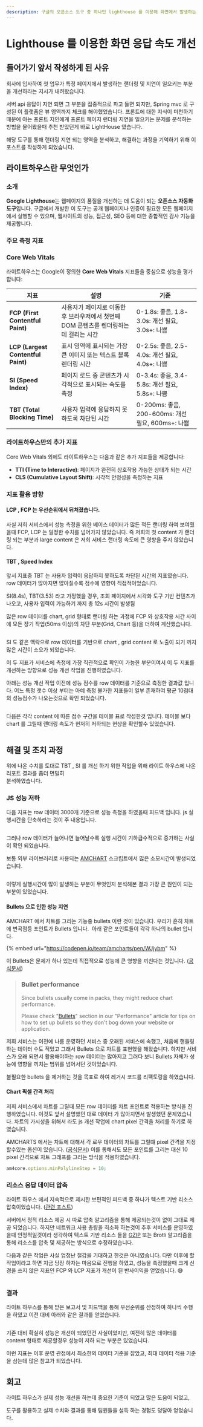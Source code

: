 ```yaml
---
description: 구글의 오픈소스 도구 중 하나인 lighthouse 를 이용해 화면에서 발생하는 랜더링 속도를 저하하는 요소들을 개선한 사례 입니다.
---
```


# Lighthouse  를 이용한 화면 응답 속도 개선

## 들어가기 앞서 작성하게 된 사유

회사에 입사하여 첫 업무가 특정 페이지에서 발생하는 랜더링 및 지연이 일으키는 부분을 개선하라는 지시가 내려왔습니다.&#x20;

서버 api 응답이 지연 되면 그 부분을 집중적으로 파고 들면 되지만,  Spring mvc 로 구성된 이 플랫폼은 뷰 영역까지 체크를 해야했었습니다. 프론트에 대한 지식이 미천하기 때문에 아는 프론트 지인에게 프론트 페이지 랜더링 지연을 일으키는 문제를 분석하는 방법을 물어봤을때 추천 받았던게 바로 LightHouse 였습니다.

해당 도구를 통해 랜더링 지연 되는 영역을 분석하고, 해결하는 과정을 기억하기 위해 이 포스트를 작성하게 되었습니다.

## 라이트하우스란 무엇인가 <a href="#undefined" id="undefined"></a>

### 소개 <a href="#undefined" id="undefined"></a>

**Google Lighthouse**는 웹페이지의 품질을 개선하는 데 도움이 되는 **오픈소스 자동화 도구**입니다. 구글에서 개발한 이 도구는 공개 웹페이지나 인증이 필요한 모든 웹페이지에서 실행할 수 있으며, 웹사이트의 성능, 접근성, SEO 등에 대한 종합적인 감사 기능을 제공합니다.



### 주요 측정 지표 <a href="#undefined" id="undefined"></a>

### Core Web Vitals

라이트하우스는 Google이 정의한 **Core Web Vitals** 지표들을 중심으로 성능을 평가합니다:

| 지표                                 | 설명                                                | 기준                                        |
| ---------------------------------- | ------------------------------------------------- | ----------------------------------------- |
| **FCP (First Contentful Paint)**   | 사용자가 페이지로 이동한 후 브라우저에서 첫번째 DOM 콘텐츠를 렌더링하는데 걸리는 시간 | 0-1.8s: 좋음, 1.8-3.0s: 개선 필요, 3.0s+: 나쁨    |
| **LCP (Largest Contentful Paint)** | 표시 영역에 표시되는 가장 큰 이미지 또는 텍스트 블록 렌더링 시간             | 0-2.5s: 좋음, 2.5-4.0s: 개선 필요, 4.0s+: 나쁨    |
| **SI (Speed Index)**               | 페이지 로드 중 콘텐츠가 시각적으로 표시되는 속도를 측정                   | 0-3.4s: 좋음, 3.4-5.8s: 개선 필요, 5.8s+: 나쁨    |
| **TBT (Total Blocking Time)**      | 사용자 입력에 응답하지 못하도록 차단된 시간                          | 0-200ms: 좋음, 200-600ms: 개선 필요, 600ms+: 나쁨 |

### 라이트하우스만의 추가 지표

Core Web Vitals 외에도 라이트하우스는 다음과 같은 추가 지표들을 제공합니다:

* **TTI (Time to Interactive)**: 페이지가 완전히 상호작용 가능한 상태가 되는 시간
* **CLS (Cumulative Layout Shift)**: 시각적 안정성을 측정하는 지표

### 지표 활용 방향

#### LCP , FCP 는 우선순위에서 뒤처졌습니다.

사실 저희 서비스에서 성능 측정을 위한 베이스 데이터가 많든 적든 랜더링 하여 보여줬을때 FCP, LCP 는 일정한 수치를 넘어가지 않았습니다. 즉 저희의 첫 content 가 랜더링 되는 부분과 large content 은 저희 서비스 랜더링 속도에 큰 영향을 주지 않았습니다.

#### TBT , Speed Index

앞서 지표중 TBT 는 사용자 입력이 응답하지 못하도록 차단된 시간의 지표였습니다. row 데이터가 많아지면 많아질수록 점수에 영향이 직접적이었습니다.&#x20;

SI(8.4s), TBT(3.53) 라고 가정했을 경우, 조회 페이지에서 시각화 도구 기반 컨텐츠가 나오고, 사용자 입력이 가능하기 까지 총 12s 시간이 발생됨

많은 row 데이터를 chart, grid 형태로 랜더링 하는 과정에  FCP 와 상호작용 시간 사이에 모든 장기 작업(50ms 이상)의 차단 부분(Grid, Chart 등)을 더하여 계산했습니다.

<figure><img src="../../.gitbook/assets/image (39).png" alt=""><figcaption></figcaption></figure>

SI 도 같은 맥락으로 row 데이터를 기반으로 chart , grid content 로 노출이 되기 까지 많은 시간이 소요가 되었습니다.

이 두 지표가 서비스에 측정에 가장 직관적으로 확인이 가능한 부분이여서 이 두 지표를 개선하는 방향으로 성능 개선 작업을 진행하였습니다.

아래는 성능 개선 작업 이전에 성능 점수를 row 데이터를 기준으로 측정한 결과값 입니다. 어느 특정 갯수 이상 부터는 아예 측정 불가한 지표들이 일부 존재하여 평균 10점대의 성능점수가 나오는것으로 확인 되었습니다.

<figure><img src="../../.gitbook/assets/image (41).png" alt=""><figcaption></figcaption></figure>

다음은 각각 content 에 따른 점수 구간을 테이블 표로 작성한것 입니다. 테이블 보다 chart 를 그릴때 랜더링 속도가 현저히 저하되는 현상을 확인할수 있었습니다.

<figure><img src="../../.gitbook/assets/image (42).png" alt=""><figcaption></figcaption></figure>



## 해결 및 조치 과정

위에 나온 수치를 토대로 TBT , SI 를 개선 하기 위한 작업을 위해 라이트 하우스에 나온 리포트 결과를 좀더 면밀히 \
분석하였습니다.

### JS 성능 저하

다음 지표는 row 데이터 3000개 기준으로 성능 측정을 하였을때 피드백 입니다. js 실행시간을 단축하라는 것이 주 내용입니다.&#x20;

<figure><img src="../../.gitbook/assets/image (43).png" alt=""><figcaption></figcaption></figure>



그러나 row 데이터가 늘어나면 늘어날수록 실행 시간이 기하급수적으로 증가하는 사실이 확인 되었습니다.&#x20;

보통 외부 라이브러리로 사용되는 [AMCHART](https://www.amcharts.com/) 스크립트에서 많은 소모시간이 발생되었습니다.&#x20;

<figure><img src="../../.gitbook/assets/image (44).png" alt=""><figcaption></figcaption></figure>

이렇게 실행시간이 많이 발생하는 부분이 무엇인지 분석해본 결과 가장 큰 원인이 되는 부분이 있었습니다.&#x20;

#### Bullets 으로 인한 성능 지연

AMCHART 에서 차트를 그리는 기능중 bullets 이란 것이 있습니다. 우리가 흔히 차트에 변곡점등 포인트가  Bullets 입니다.  아래 같은 포인트들이 각각 하나의 bullet 입니다.

{% embed url="https://codepen.io/team/amcharts/pen/WJjybm" %}

이  Bullets은 문제가 하나 있는데 직접적으로 성능에 큰 영향을 끼친다는 것입니다. ([공식문서](https://www.amcharts.com/docs/v4/concepts/bullets/#Bullet_performance))

> ### Bullet performance <a href="#bullet_performance" id="bullet_performance"></a>
>
> Since bullets usually come in packs, they might reduce chart performance.
>
> Please check "[Bullets](https://www.amcharts.com/docs/v4/concepts/performance/#Bullets)" section in our "Performance" article for tips on how to set up bullets so they don't bog down your website or application.

저희 서비스는 이전에 나름 운영하던 서비스 중 오래된 서비스에 속했고, 처음에 핸들링 하는 데이터 수도 적었고 그래서 Bullets 으로 차트를 표현했을 해왔습니다. 하지만 서비스가 오래 되면서 활용해야하는 row 데이터는 많아지고 그러다 보니 Bullets 자체가 성능에 영향을 끼치는 범위를 넘어서던 것이었습니다.&#x20;

불필요한 bullets 을 제거하는 것을 목표로 하여 레거시 코드를 리팩토링을 하였습니다.



#### Chart 픽셀 간격 처리

저희 서비스에서 차트를 그릴때 모든 row 데이터를 차트 포인트로 적용하는 방식을 진행하였습니다. 이것도 앞서 설명했던 대로 데이터 가 많아지면서 발생했던 문제였습니다. 차트의 가시성을 위해서 라도 js 개선 작업에 chart  pixel 간격을 처리를 하기로 하였습니다.

AMCHARTS 에서는 차트에 대해서 각 로우 데이터의 차트를 그릴떄  pixel 간격을 지정할수있는 옵션이 있습니다. ([공식문서](https://www.amcharts.com/docs/v4/reference/options/#minPolylineStep_property)) 이를 통해서도 모든 포인트를 그리는 대신 10 pixel 간격으로 차트 그래프를 그리는 방식을 적용하였습니다.

```javascript
am4core.options.minPolylineStep = 10;
```



### 리소스 응답 데이터 압축

라이트 하우스 에서 지속적으로 제시한 보편적인 피드백 중 하나가 텍스트 기반 리소스 압축이었습니다. ([관련 포스트](https://developer.chrome.com/docs/lighthouse/performance/uses-text-compression?hl=ko))

서버에서 정적 리소스 제공 시 따로 압축 알고리즘을 통해 제공되는것이 없이 그대로 제공 되었습니다. 하지만 네트워크 사용 총량을 최소화 하는것이 추후 서비스를 운영하였을때 안정적일것이라 생각하여 텍스트 기반 리소스 들을 [GZIP](https://www.gnu.org/software/gzip/)  또는 Brotli 알고리즘을 통해 리소스를 압축 및 제공하는 방식으로 수정하였습니다.

다음과 같은 작업은 사실 엄청난 절감을 기대하고 한것은 아니였습니다. 다만 이후에 할 작업이라고 하면 지금 당장 하자는 마음으로 진행을 하였고, 성능을 측정했을때 크게 신경을 쓰지 않은 지표인 FCP 와 LCP 지표가 개선이 된 반사이익을 얻었습니다. 😅



<figure><img src="../../.gitbook/assets/image (47).png" alt=""><figcaption></figcaption></figure>



### 결과

라이트 하우스를 통해 받은 보고서 및 피드백을 통해 우선순위를 산정하여 하나씩 수행을 하였고 이전 대비 아래와 같은 결과를 얻었습니다.

<figure><img src="../../.gitbook/assets/image (48).png" alt=""><figcaption></figcaption></figure>

기존 대비 확실히 성능은 개선이 되었던건 사실이었지만, 여전히 많은 데이터를 content 형태로 제공할경우 성능이 저하 되는 부분은 있었습니다.&#x20;

이런 지표는 이후 운영 관점에서 최소한의 데이터 기준을 잡았고, 최대 데이터 적용 기준을 삼는데 많은 참고가 되었습니다.





## 회고

라이트 하우스가 실제 성능 개선을 하는데 중요한 기준이 되었고 많은 도움이 되었고,&#x20;

도구를 활용하고 실제 수치와 결과를 통해 팀원들을 설득 하는 경험도 덩달아 얻었습니다.
